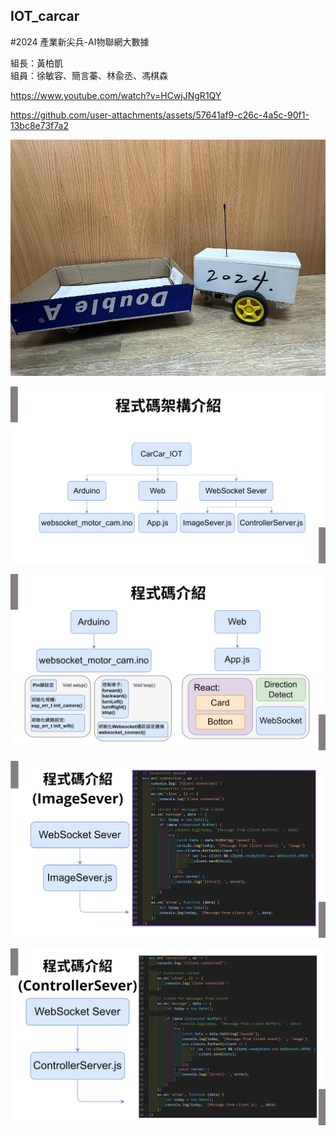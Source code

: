 ## IOT_carcar

#2024 產業新尖兵-AI物聯網大數據  

組長：黃柏凱  
組員：徐敏容、簡言蓁、林兪丞、馮棋森  

https://www.youtube.com/watch?v=HCwjJNgR1QY

https://github.com/user-attachments/assets/57641af9-c26c-4a5c-90f1-13bc8e73f7a2

![image](https://github.com/rong142/IOT_carcar/blob/main/img%26video/image.png)

![image](https://github.com/rong142/IOT_carcar/blob/main/img%26video/introduce_1.png)

![image](https://github.com/rong142/IOT_carcar/blob/main/img%26video/introduce_2.png)

![image](https://github.com/rong142/IOT_carcar/blob/main/img%26video/introduce_3.png)

![image](https://github.com/rong142/IOT_carcar/blob/main/img%26video/introduce_4.png)

